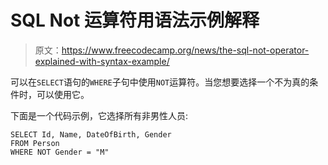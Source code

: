 # SQL Not 运算符用语法示例解释

> 原文：<https://www.freecodecamp.org/news/the-sql-not-operator-explained-with-syntax-example/>

可以在`SELECT`语句的`WHERE`子句中使用`NOT`运算符。当您想要选择一个不为真的条件时，可以使用它。

下面是一个代码示例，它选择所有非男性人员:

```
SELECT Id, Name, DateOfBirth, Gender
FROM Person
WHERE NOT Gender = "M" 
```